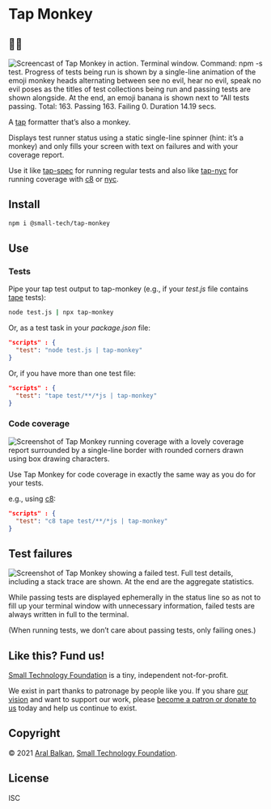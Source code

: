 # Tap Monkey

## 🍌️🐒️

![Screencast of Tap Monkey in action. Terminal window. Command: npm -s test. Progress of tests being run is shown by a single-line animation of the emoji monkey heads alternating between see no evil, hear no evil, speak no evil poses as the titles of test collections being run and passing tests are shown alongside. At the end, an emoji banana is shown next to “All tests passing. Total: 163. Passing 163. Failing 0. Duration 14.19 secs.](https://small-tech.org/images/tap-monkey.gif)

A [tap](https://testanything.org/) formatter that’s also a monkey.

Displays test runner status using a static single-line spinner (hint: it’s a monkey) and only fills your screen with text on failures and with your coverage report.

Use it like [tap-spec](https://github.com/scottcorgan/tap-spec) for running regular tests and also like [tap-nyc](https://github.com/MegaArman/tap-nyc) for running coverage with [c8](https://github.com/bcoe/c8) or [nyc](https://github.com/istanbuljs/nyc).

## Install

```sh
npm i @small-tech/tap-monkey
```

## Use

### Tests

Pipe your tap test output to tap-monkey (e.g., if your _test.js_ file contains [tape](https://github.com/substack/tape) tests):

```sh
node test.js | npx tap-monkey
```

Or, as a test task in your _package.json_ file:

```json
"scripts" : {
  "test": "node test.js | tap-monkey"
}
```

Or, if you have more than one test file:

```json
"scripts" : {
  "test": "tape test/**/*js | tap-monkey"
}
```

### Code coverage

![Screenshot of Tap Monkey running coverage with a lovely coverage report surrounded by a single-line border with rounded corners drawn using box drawing characters.](https://small-tech.org/images/tap-monkey.png)

Use Tap Monkey for code coverage in exactly the same way as you do for your tests.

e.g., using [c8](https://github.com/bcoe/c8):

```json
"scripts" : {
  "test": "c8 tape test/**/*js | tap-monkey"
}
```



## Test failures

![Screenshot of Tap Monkey showing a failed test. Full test details, including a stack trace are shown. At the end are the aggregate statistics.](https://small-tech.org/images/tap-monkey-failed-test.png)

While passing tests are displayed ephemerally in the status line so as not to fill up your terminal window with unnecessary information, failed tests are always written in full to the terminal.

(When running tests, we don’t care about passing tests, only failing ones.)

## Like this? Fund us!

[Small Technology Foundation](https://small-tech.org) is a tiny, independent not-for-profit.

We exist in part thanks to patronage by people like you. If you share [our vision](https://small-tech.org/about/#small-technology) and want to support our work, please [become a patron or donate to us](https://small-tech.org/fund-us) today and help us continue to exist.

## Copyright

&copy; 2021 [Aral Balkan](https://ar.al), [Small Technology Foundation](https://small-tech.org).

## License

ISC
